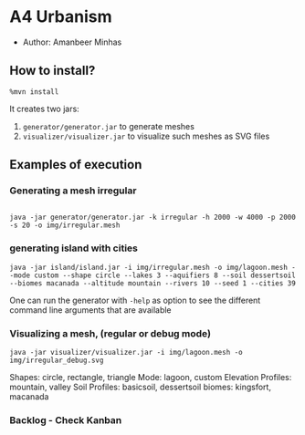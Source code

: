 # A4 Urbanism

  - Author: Amanbeer Minhas

## How to install?

```
%mvn install
```

It creates two jars:

  1. `generator/generator.jar` to generate meshes
  2. `visualizer/visualizer.jar` to visualize such meshes as SVG files

## Examples of execution

### Generating a mesh irregular

```

java -jar generator/generator.jar -k irregular -h 2000 -w 4000 -p 2000 -s 20 -o img/irregular.mesh

```

### generating island with cities
```
java -jar island/island.jar -i img/irregular.mesh -o img/lagoon.mesh --mode custom --shape circle --lakes 3 --aquifiers 8 --soil dessertsoil --biomes macanada --altitude mountain --rivers 10 --seed 1 --cities 39
```

One can run the generator with `-help` as option to see the different command line arguments that are available

### Visualizing a mesh, (regular or debug mode)

```
java -jar visualizer/visualizer.jar -i img/lagoon.mesh -o img/irregular_debug.svg

```



Shapes: circle, rectangle, triangle
Mode: lagoon, custom
Elevation Profiles: mountain, valley
Soil Profiles: basicsoil, dessertsoil
biomes: kingsfort, macanada



### Backlog - Check Kanban 